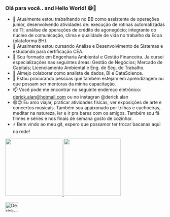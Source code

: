 ### Olá para você.. and Hello World! 😄👋


- 🔭 Atualmente estou trabalhando no BB como assistente de operações junior, desenvolvendo atividades de: execução de rotinas automatizadas de TI; análise de operações de crédito de agonegócio; integrante do núcleo de comunicação, clima e qualidade de vida no trabalho da Ecoa (plataforma BH).
- 🌱 Atualmente estou cursando Análise e Desenvolvimento de Sistemas e estudando para certificação CEA.
- 💬 Sou formado em Engenharia Ambiental e Gestão Financeira. Ja cursei especializações nas seguintes áreas: Gestão de Negócios; Mercado de Capitais; Licenciamento Ambiental e Eng. de Seg. do Trabalho.
- 👯 Almejo colaborar como analista de dados, BI e DataScience.
- 🤔 Estou procurando pessoas que também estejam em aprendizagem ou que possam ser mentoras da minha capacitação.
- 📫 Você pode me encontrar no seguinte endereço eletrônico: derick.alan@hotmail.com ou no instagran @derick.alan
- 😄😍 Eu amo viajar, praticar atividades físicas, ver exposições de arte e concertos musicais. Também sou apaixonado por trilhas e cachoeiras, meditar na natureza, ler e ir pra bares com os amigos. Também sou fã filmes e séries e nos finais de semana gosto de cozinhar.
- ⚡ Bem vindo ao meu git, espero que possamor ter trocar bacanas aqui na rede!

<div>
  <a href="https://github.com/derickalan">
  <img height="180em" src="https://github-readme-stats.vercel.app/api?username=derickalan&show_icons=fal&theme=dracula&include_all_commits=true&count_private=true"/>
  <img height="180em" src="https://github-readme-stats.vercel.app/api/top-langs/?username=derickalan&layout=compact&langs_count=16&theme=dracula"/> 
</div>

<div style=""display: inline_block"><br>
  <img align-"center" alt="Derick-git" height="30" width="40" src="https://cdn.jsdelivr.net/gh/devicons/devicon@v2.15.1/devicon.min.css">

  <link rel="stylesheet" href="https://cdn.jsdelivr.net/gh/devicons/devicon@v2.15.1/devicon.min.css">
</div>
